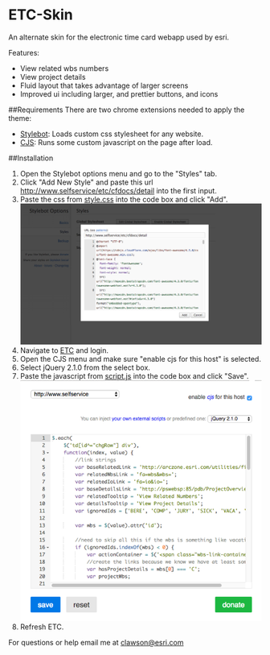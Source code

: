 # ETC-Skin

An alternate skin for the electronic time card webapp used by esri.

Features:
- View related wbs numbers
- View project details
- Fluid layout that takes advantage of larger screens
- Improved ui including larger, and prettier buttons, and icons

##Requirements
There are two chrome extensions needed to apply the theme:
- [Stylebot](https://chrome.google.com/webstore/detail/stylebot/oiaejidbmkiecgbjeifoejpgmdaleoha?hl=en): Loads custom css stylesheet for any website.
- [CJS](https://chrome.google.com/webstore/detail/custom-javascript-for-web/poakhlngfciodnhlhhgnaaelnpjljija?hl=en): Runs some custom javascript on the page after load.

##Installation
1. Open the Stylebot options menu and go to the "Styles" tab.
2. Click "Add New Style" and paste this url http://www.selfservice/etc/cfdocs/detail into the first input.
3. Paste the css from [style.css](style.css) into the code box and click "Add".
![stylebot populated style](images/stylebot-sample.png)
4. Navigate to [ETC](http://www.selfservice/etc/cfdocs/detail) and login.
5. Open the CJS menu and make sure "enable cjs for this host" is selected.
6. Select jQuery 2.1.0 from the select box.
7. Paste the javascript from [script.js](script.js) into the code box and click "Save".
![cjs populated options](images/cjs-sample.png)
8. Refresh ETC.

For questions or help email me at clawson@esri.com
